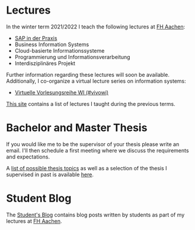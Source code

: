 # Lectures

In the winter term 2021/2022 I teach the following lectures at [FH Aachen](https://www.fh-aachen.de):

- [SAP in der Praxis](/teaching/21_ws_sap_in_der_praxis)
- Business Information Systems
- Cloud-basierte Informationssysteme
- Programmierung und Informationsverarbeitung
- Interdisziplinäres Projekt

Further information regarding these lectures will soon be available.
Additionally, I co-organize a virtual lecture series on information systems:

- [Virtuelle Vorlesungsreihe WI (#vivowi)](https://taxxas.com/d.php?id=vvwi)

[This site](/teaching/previous_lectures) contains a list of lectures I taught
during the previous terms.

# Bachelor and Master Thesis

If you would like me to be the supervisor of your thesis please write an email.
I'll then schedule a first meeting where we discuss the requirements and expectations.

A [list of possible thesis topics](/teaching/thesis) as well as a selection of
the thesis I supervised in past is available [here](/teaching/thesis).

# Student Blog

The [Student's Blog](/student-blog/) contains blog posts written by students as
part of my lectures at [FH Aachen](https://www.fh-aachen.de).
